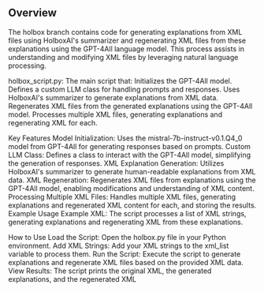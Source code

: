## Overview
The holbox branch contains code for generating explanations from XML files using HolboxAI's summarizer and regenerating XML files from these explanations using the GPT-4All language model. This process assists in understanding and modifying XML files by leveraging natural language processing.


holbox_script.py: The main script that:
Initializes the GPT-4All model.
Defines a custom LLM class for handling prompts and responses.
Uses HolboxAI's summarizer to generate explanations from XML data.
Regenerates XML files from the generated explanations using the GPT-4All model.
Processes multiple XML files, generating explanations and regenerating XML for each.

Key Features
Model Initialization:
Uses the mistral-7b-instruct-v0.1.Q4_0 model from GPT-4All for generating responses based on prompts.
Custom LLM Class:
Defines a class to interact with the GPT-4All model, simplifying the generation of responses.
XML Explanation Generation:
Utilizes HolboxAI's summarizer to generate human-readable explanations from XML data.
XML Regeneration:
Regenerates XML files from explanations using the GPT-4All model, enabling modifications and understanding of XML content.
Processing Multiple XML Files:
Handles multiple XML files, generating explanations and regenerated XML content for each, and storing the results.
Example Usage
Example XML:
The script processes a list of XML strings, generating explanations and regenerating XML from these explanations.

How to Use
Load the Script:
Open the holbox.py file in your Python environment.
Add XML Strings:
Add your XML strings to the xml_list variable to process them.
Run the Script:
Execute the script to generate explanations and regenerate XML files based on the provided XML data.
View Results:
The script prints the original XML, the generated explanations, and the regenerated XML
